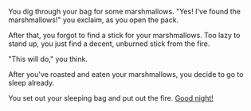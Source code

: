 You dig through your bag for some marshmallows.
"Yes! I've found the marshmallows!" you exclaim, as you open the pack.

After that, you forgot to find a stick for your marshmallows.
Too lazy to stand up, you just find a decent, unburned stick from the fire.

"This will do," you think.

After you've roasted and eaten your marshmallows, you decide to go to sleep already.

You set out your sleeping bag and put out the fire.
[Good night!](./the-end.md)
